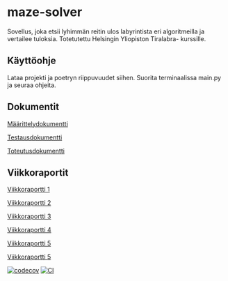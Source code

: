 # maze-solver
Sovellus, joka etsii lyhimmän reitin ulos labyrintista eri algoritmeilla ja vertailee tuloksia. Totetutettu Helsingin Yliopiston Tiralabra- kurssille.

## Käyttöohje
Lataa projekti ja poetryn riippuvuudet siihen. Suorita terminaalissa main.py ja seuraa ohjeita.

## Dokumentit

[Määrittelydokumentti](https://github.com/mfaarni/maze-solver/blob/main/m%C3%A4%C3%A4rittelydokumentti.md)

[Testausdokumentti](https://github.com/mfaarni/maze-solver/blob/main/testausdokumentti.md)

[Toteutusdokumentti](https://github.com/mfaarni/maze-solver/blob/main/toteutusdokumentti.md)

## Viikkoraportit
[Viikkoraportti 1](https://github.com/mfaarni/maze-solver/blob/main/viikkoraportit/viikkoraportti_1.md)

[Viikkoraportti 2](https://github.com/mfaarni/maze-solver/blob/main/viikkoraportit/viikkoraportti_2.md)

[Viikkoraportti 3](https://github.com/mfaarni/maze-solver/blob/main/viikkoraportit/viikkoraportti_3.md)

[Viikkoraportti 4](https://github.com/mfaarni/maze-solver/blob/main/viikkoraportit/viikkoraportti_4.md)

[Viikkoraportti 5](https://github.com/mfaarni/maze-solver/blob/main/viikkoraportit/viikkoraportti_5.md)

[Viikkoraportti 5](https://github.com/mfaarni/maze-solver/blob/main/viikkoraportit/viikkoraportti_6.md)


[![codecov](https://codecov.io/github/mfaarni/maze-solver/branch/main/graph/badge.svg?token=0FBS5ZZDXU)](https://codecov.io/github/mfaarni/maze-solver)
[![CI](https://github.com/mfaarni/maze-solver/actions/workflows/main.yml/badge.svg)](https://github.com/mfaarni/maze-solver/actions/workflows/main.yml)
